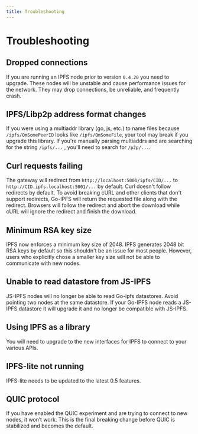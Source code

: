 ```yaml
---
title: Troubleshooting
---
```


# Troubleshooting

## Dropped connections

If you are running an IPFS node prior to version `0.4.20` you need to upgrade. These nodes will be unstable and cause performance issues for the network. They may drop connections, be unreliable, and frequently crash.

## IPFS/Libp2p address format changes

If you were using a multiaddr library (go, js, etc.) to name files because `/ipfs/QmSomePeerID` looks like `/ipfs/QmSomeFile`, your tool may break if you upgrade this library. If you're manually parsing multiaddrs and are searching for the string `/ipfs/...` , you'll need to search for `/p2p/...`.

## Curl requests failing

The gateway will redirect from `http://localhost:5001/ipfs/CID/...` to `http://CID.ipfs.localhost:5001/...` by default. Curl doesn't follow redirects by default. To avoid breaking cURL and other clients that don't support redirects, Go-IPFS will return the requested file along with the redirect. Browsers will follow the redirect and abort the download while cURL will ignore the redirect and finish the download.

## Minimum RSA key size

IPFS now enforces a minimum key size of 2048. IPFS generates 2048 bit RSA keys by default so this shouldn't be an issue for most people. However, users who explicitly chose a smaller key size will not be able to communicate with new nodes.

## Unable to read datastore from JS-IPFS

JS-IPFS nodes will no longer be able to read Go-ipfs datastores. Avoid pointing two nodes at the same datastore. If your Go-IPFS node reads a JS-IPFS datastore it will upgrade it and no longer be compatible with JS-IPFS.

## Using IPFS as a library

You will need to upgrade to the new interfaces for IPFS to connect to your various APIs.

## IPFS-lite not running

IPFS-lite needs to be updated to the latest 0.5 features.

## QUIC protocol

If you have enabled the QUIC experiment and are trying to connect to new nodes, it won’t work. This is the final breaking change before QUIC is stabilized and becomes the default.
